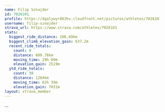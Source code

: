 ```yaml
---
name: Filip Sznajder
id: 7026101
profile: https://dgalywyr863hv.cloudfront.net/pictures/athletes/7026101/2123836/17/large.jpg
username: filip-sznajder
strava_url: https://www.strava.com/athletes/7026101
stats:
  biggest_ride_distance: 206.69km
  biggest_climb_elevation_gain: 637.2m
  recent_ride_totals:
    count: 9
    distance: 609.78km
    moving_time: 29h 09m
    elevation_gain: 2519m
  ytd_ride_totals:
    count: 30
    distance: 1284km
    moving_time: 62h 39m
    elevation_gain: 7031m
layout: strava_member
--- 
```

...
